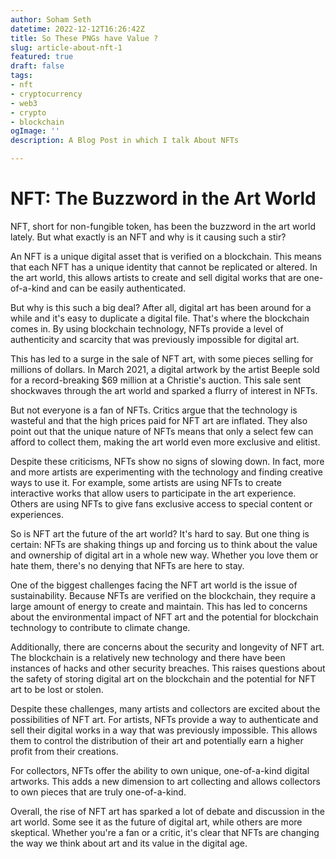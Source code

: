 ```yaml
---
author: Soham Seth
datetime: 2022-12-12T16:26:42Z
title: So These PNGs have Value ?
slug: article-about-nft-1
featured: true
draft: false
tags:
- nft
- cryptocurrency
- web3
- crypto
- blockchain
ogImage: ''
description: A Blog Post in which I talk About NFTs

---
```

# NFT: The Buzzword in the Art World

NFT, short for non-fungible token, has been the buzzword in the art world lately. But what exactly is an NFT and why is it causing such a stir?

An NFT is a unique digital asset that is verified on a blockchain. This means that each NFT has a unique identity that cannot be replicated or altered. In the art world, this allows artists to create and sell digital works that are one-of-a-kind and can be easily authenticated.

But why is this such a big deal? After all, digital art has been around for a while and it's easy to duplicate a digital file. That's where the blockchain comes in. By using blockchain technology, NFTs provide a level of authenticity and scarcity that was previously impossible for digital art.

This has led to a surge in the sale of NFT art, with some pieces selling for millions of dollars. In March 2021, a digital artwork by the artist Beeple sold for a record-breaking $69 million at a Christie's auction. This sale sent shockwaves through the art world and sparked a flurry of interest in NFTs.

But not everyone is a fan of NFTs. Critics argue that the technology is wasteful and that the high prices paid for NFT art are inflated. They also point out that the unique nature of NFTs means that only a select few can afford to collect them, making the art world even more exclusive and elitist.

Despite these criticisms, NFTs show no signs of slowing down. In fact, more and more artists are experimenting with the technology and finding creative ways to use it. For example, some artists are using NFTs to create interactive works that allow users to participate in the art experience. Others are using NFTs to give fans exclusive access to special content or experiences.

So is NFT art the future of the art world? It's hard to say. But one thing is certain: NFTs are shaking things up and forcing us to think about the value and ownership of digital art in a whole new way. Whether you love them or hate them, there's no denying that NFTs are here to stay.

One of the biggest challenges facing the NFT art world is the issue of sustainability. Because NFTs are verified on the blockchain, they require a large amount of energy to create and maintain. This has led to concerns about the environmental impact of NFT art and the potential for blockchain technology to contribute to climate change.

Additionally, there are concerns about the security and longevity of NFT art. The blockchain is a relatively new technology and there have been instances of hacks and other security breaches. This raises questions about the safety of storing digital art on the blockchain and the potential for NFT art to be lost or stolen.

Despite these challenges, many artists and collectors are excited about the possibilities of NFT art. For artists, NFTs provide a way to authenticate and sell their digital works in a way that was previously impossible. This allows them to control the distribution of their art and potentially earn a higher profit from their creations.

For collectors, NFTs offer the ability to own unique, one-of-a-kind digital artworks. This adds a new dimension to art collecting and allows collectors to own pieces that are truly one-of-a-kind.

Overall, the rise of NFT art has sparked a lot of debate and discussion in the art world. Some see it as the future of digital art, while others are more skeptical. Whether you're a fan or a critic, it's clear that NFTs are changing the way we think about art and its value in the digital age.